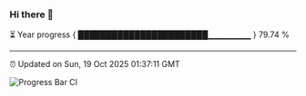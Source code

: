 ### Hi there 👋

⏳ Year progress { ███████████████████████▁▁▁▁▁▁▁ } 79.74 %

---

⏰ Updated on Sun, 19 Oct 2025 01:37:11 GMT

![Progress Bar CI](https://github.com/JuvenileQ/Progress-Bar-CI/workflows/main/badge.svg)
